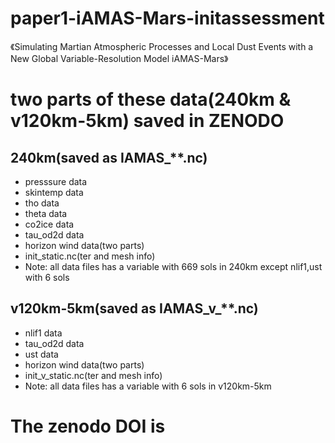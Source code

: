 # paper1-iAMAS-Mars-initassessment
《Simulating Martian Atmospheric Processes and Local Dust Events with a New Global Variable-Resolution Model iAMAS-Mars》
# two parts of these data(240km & v120km-5km) saved in ZENODO
## 240km(saved as IAMAS_**.nc)
- presssure data
- skintemp data
- tho data
- theta data
- co2ice data
- tau_od2d data
- horizon wind data(two parts)
- init_static.nc(ter and mesh info)
- Note: all data files has a variable with 669 sols in 240km except nlif1,ust with 6 sols
## v120km-5km(saved as IAMAS_v_**.nc)
- nlif1 data
- tau_od2d data
- ust data
- horizon wind data(two parts)
- init_v_static.nc(ter and mesh info)
- Note: all data files has a variable with 6 sols in v120km-5km
# The zenodo DOI is 
